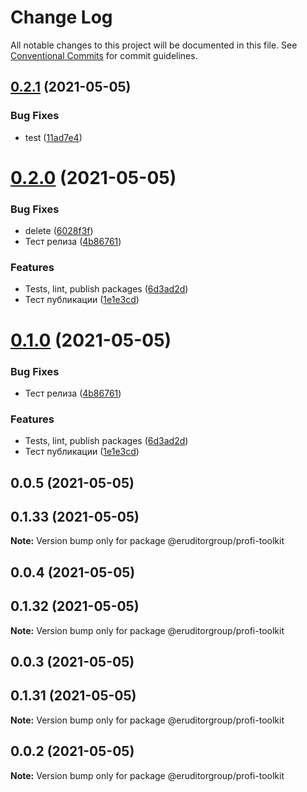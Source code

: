 # Change Log

All notable changes to this project will be documented in this file.
See [Conventional Commits](https://conventionalcommits.org) for commit guidelines.

## [0.2.1](https://github.com/eruditorgroup/profi-design-system/compare/@eruditorgroup/profi-toolkit@0.2.0...@eruditorgroup/profi-toolkit@0.2.1) (2021-05-05)


### Bug Fixes

* test ([11ad7e4](https://github.com/eruditorgroup/profi-design-system/commit/11ad7e4319df8b7ea39b08e070c0b1c30539ded4))





# [0.2.0](https://github.com/eruditorgroup/profi-design-system/compare/@eruditorgroup/profi-toolkit@0.0.5...@eruditorgroup/profi-toolkit@0.2.0) (2021-05-05)


### Bug Fixes

* delete ([6028f3f](https://github.com/eruditorgroup/profi-design-system/commit/6028f3fcd53d68fdc81944051e383a52383f9844))
* Тест релиза ([4b86761](https://github.com/eruditorgroup/profi-design-system/commit/4b86761f67deaa5c8ac4f285b6475fbc2f76659c))


### Features

* Tests, lint, publish packages ([6d3ad2d](https://github.com/eruditorgroup/profi-design-system/commit/6d3ad2d60aeda2d901084721f482eeb5e5db19b1))
* Тест публикации ([1e1e3cd](https://github.com/eruditorgroup/profi-design-system/commit/1e1e3cdc1847095206ce367853c7f8149efd7680))





# [0.1.0](https://github.com/eruditorgroup/profi-design-system/compare/@eruditorgroup/profi-toolkit@0.0.5...@eruditorgroup/profi-toolkit@0.1.0) (2021-05-05)


### Bug Fixes

* Тест релиза ([4b86761](https://github.com/eruditorgroup/profi-design-system/commit/4b86761f67deaa5c8ac4f285b6475fbc2f76659c))


### Features

* Tests, lint, publish packages ([6d3ad2d](https://github.com/eruditorgroup/profi-design-system/commit/6d3ad2d60aeda2d901084721f482eeb5e5db19b1))
* Тест публикации ([1e1e3cd](https://github.com/eruditorgroup/profi-design-system/commit/1e1e3cdc1847095206ce367853c7f8149efd7680))





## 0.0.5 (2021-05-05)



## 0.1.33 (2021-05-05)

**Note:** Version bump only for package @eruditorgroup/profi-toolkit





## 0.0.4 (2021-05-05)



## 0.1.32 (2021-05-05)

**Note:** Version bump only for package @eruditorgroup/profi-toolkit





## 0.0.3 (2021-05-05)



## 0.1.31 (2021-05-05)

**Note:** Version bump only for package @eruditorgroup/profi-toolkit





## 0.0.2 (2021-05-05)

**Note:** Version bump only for package @eruditorgroup/profi-toolkit
